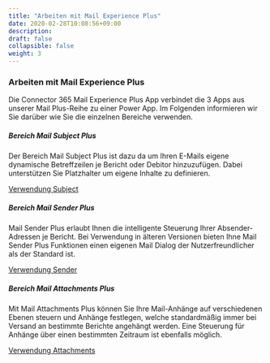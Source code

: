 ```yaml
---
title: "Arbeiten mit Mail Experience Plus"
date: 2020-02-28T10:08:56+09:00
description: 
draft: false
collapsible: false
weight: 3
---
```

### Arbeiten mit Mail Experience Plus
Die Connector 365 Mail Experience Plus App verbindet die 3 Apps aus unserer Mail Plus-Reihe zu einer Power App. Im Folgenden informieren wir Sie darüber wie Sie die einzelnen Bereiche verwenden. 


##### Bereich Mail Subject Plus
Der Bereich Mail Subject Plus ist dazu da um Ihren E-Mails eigene dynamische Betreffzeilen je Bericht oder Debitor hinzuzufügen. Dabei unterstützen Sie Platzhalter um eigene Inhalte zu definieren.

[Verwendung Subject](https://docs.belware.de/de-de/apps/mailsubject/working-with-mail-subject-plus/)


##### Bereich Mail Sender Plus
Mail Sender Plus erlaubt Ihnen die intelligente Steuerung Ihrer Absender-Adressen je Bericht. Bei Verwendung in älteren Versionen bieten Ihne Mail Sender Plus Funktionen einen eigenen Mail Dialog der Nutzerfreundlicher als der Standard ist.

[Verwendung Sender](https://docs.belware.de/de-de/apps/mailexperienceplus/working-with-msp/)


##### Bereich Mail Attachments Plus
Mit Mail Attachments Plus können Sie Ihre Mail-Anhänge auf verschiedenen Ebenen steuern und Anhänge festlegen, welche standardmäßig immer bei Versand an bestimmte Berichte angehängt werden. Eine Steuerung für Anhänge über einen bestimmten Zeitraum ist ebenfalls möglich.

[Verwendung Attachments](https://docs.belware.de/de-de/apps/mail_attachment_plus/working-with-map/)